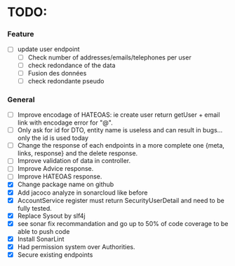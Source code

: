 # TODO:

### Feature

-   [ ] update user endpoint
    -   [ ] Check number of addresses/emails/telephones per user
    -   [ ] check redondance of the data
    -   [ ] Fusion des données
    -   [ ] check redondante pseudo

### General

-   [ ] Improve encodage of HATEOAS: ie create user return getUser + email link with encodage error for "@".
-   [ ] Only ask for id for DTO, entity name is useless and can result in bugs... only the id is used today
-   [ ] Change the response of each endpoints in a more complete one {meta, links, response} and the delete response.
-   [ ] Improve validation of data in controller.
-   [ ] Improve Advice response.
-   [ ] Improve HATEOAS response.
-   [x] Change package name on github
-   [x] Add jacoco analyze in sonarcloud like before
-   [x] AccountService register must return SecurityUserDetail and need to be fully tested.
-   [x] Replace Sysout by slf4j
-   [x] see sonar fix recommandation and go up to 50% of code coverage to be able to push code
-   [x] Install SonarLint
-   [x] Had permission system over Authorities.
-   [x] Secure existing endpoints
